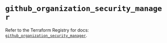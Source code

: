 # `github_organization_security_manager`

Refer to the Terraform Registry for docs: [`github_organization_security_manager`](https://registry.terraform.io/providers/integrations/github/6.3.1/docs/resources/organization_security_manager).
